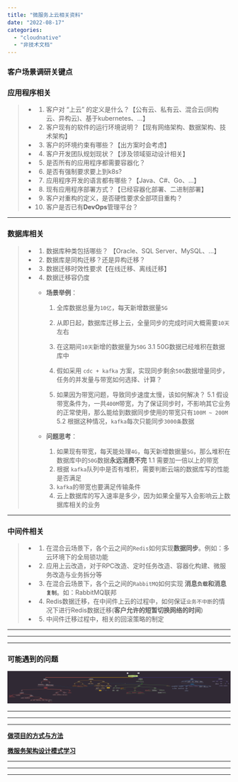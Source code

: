 ```yaml
---
title: "微服务上云相关资料"
date: "2022-08-17"
categories: 
  - "cloudnative"
  - "非技术文档"
---
```


### 客户场景调研关键点

### **应用程序相关**

> - 1. 客户对 “上云” 的定义是什么？【公有云、私有云、混合云(同构云、异构云)、基于kubernetes、...】
> - 2. 客户现有的软件的运行环境说明？【现有网络架构、数据架构、技术架构】
> - 3. 客户的环境约束有哪些？【出方案时会考虑】
> - 4. 客户开发团队规划现状？【涉及领域驱动设计相关】
> - 5. 是否所有的应用程序都需要容器化？
> - 6. 是否有强制要求要上到k8s?
> - 7. 应用程序开发的语言都有哪些？【Java、C#、Go、...】
> - 8. 现有应用程序部署方式？【已经容器化部署、二进制部署】
> - 9. 客户对重构的定义，是否硬性要求全部项目重构？
> - 10. 客户是否已有**DevOps**管理平台？

* * *

### **数据库相关**

> - 1. 数据库种类包括哪些？ 【Oracle、SQL Server、MySQL、...】
> - 2. 数据库是同构迁移？还是异构迁移？
> - 3. 数据迁移时效性要求【在线迁移、离线迁移】
> - 4. 数据迁移容仍度
>     
>     - **场景举例**：
>         1. 全库数据总量为`10亿`，每天新增数据量`5G`
>             
>         2. 从即日起，数据库迁移上云，全量同步的完成时间大概需要`10天`左右
>             
>         3. 在这期间`10天`新增的数据量为`50G` 3.1 50G数据已经堆积在数据库中
>             
>         4. 假如采用 `cdc + kafka` 方案，实现同步剩余`50G`数据增量同步，任务的并发量与带宽如何选择、计算？
>             
>         5. 如果因为带宽问题，导致同步速度太慢，该如何解决？ 5.1 假设带宽条件为，一共`400M`带宽，为了保证同步时，不影响其它业务的正常使用，那么能给到数据同步使用的带宽只有`100M ~ 200M` 5.2 根据这种情况，`kafka`每次只能同步`3000条`数据
>             
>     - **问题思考**：
>         
>         1. 如果现有带宽，每天能处理`4G`，每天新增数据量`5G`，那么堆积在数据库中的`50G`数据**永远消费不完** 1.1 需要加一倍以上的带宽
>         2. 根据 `kafka`队列中是否有堆积，需要判断云端的数据库写的性能是否满足
>         3. `kafka`的带宽也要满足传输条件
>         4. 云上数据库的写入速率是多少，因为如果全量写入会影响云上数据库相关的业务

* * *

### **中间件相关**

> - 1. 在混合云场景下，各个云之间的`Redis`如何实现**数据同步**。例如：多云环境下的全局锁功能
> - 2. 应用上云改造，对于RPC改造、定时任务改造、容器化构建、微服务改造与业务拆分等
> - 3. 在混合云场景下，各个云之间的`RabbitMQ`如何实现 **消息`负载`和消息`复制`**。如：RabbitMQ联邦
> - 4. Redis数据迁移，在中间件上云的过程中，如何保证`业务不中断`的情况下进行Redis数据迁移(**客户允许的短暂切换网络的时间**)
> - 5. 中间件迁移过程中，相关的回滚策略的制定

* * *

* * *

* * *

### 可能遇到的问题

![](images/possible_problems.png)

* * *

* * *

* * *

**[做项目的方式与方法](%e5%81%9a%e9%a1%b9%e7%9b%ae%e7%9a%84%e6%96%b9%e5%bc%8f%e4%b8%8e%e6%96%b9%e6%b3%95 "做项目的方式与方法")**

**[微服务架构设计模式学习](%e5%be%ae%e6%9c%8d%e5%8a%a1%e6%9e%b6%e6%9e%84%e8%ae%be%e8%ae%a1%e6%a8%a1%e5%bc%8f%e5%ad%a6%e4%b9%a0 "微服务架构设计模式学习")**

* * *

* * *

* * *
